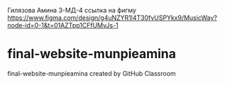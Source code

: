 Гилязова Амина 3-МД-4
ссылка на фигму https://www.figma.com/design/g4uNZYR1l4T30fvUSPYkx9/MusicWay?node-id=0-1&t=01AZTpp1CFfUMvJs-1
# final-website-munpieamina
final-website-munpieamina created by GitHub Classroom
